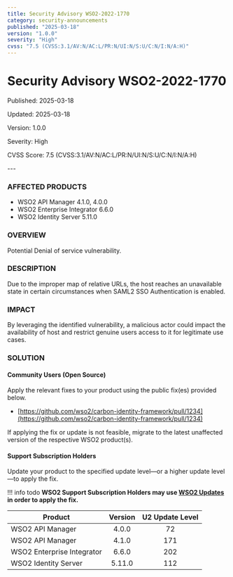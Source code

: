 ```yaml
---
title: Security Advisory WSO2-2022-1770
category: security-announcements
published: "2025-03-18"
version: "1.0.0"
severity: "High"
cvss: "7.5 (CVSS:3.1/AV:N/AC:L/PR:N/UI:N/S:U/C:N/I:N/A:H)"
---
```


# Security Advisory WSO2-2022-1770

<p class="doc-info">Published: 2025-03-18</p>
<p class="doc-info">Updated: 2025-03-18</p>
<p class="doc-info">Version: 1.0.0</p>
<p class="doc-info">Severity: High</p>
<p class="doc-info">CVSS Score: 7.5 (CVSS:3.1/AV:N/AC:L/PR:N/UI:N/S:U/C:N/I:N/A:H)</p>
---

### AFFECTED PRODUCTS
* WSO2 API Manager 4.1.0, 4.0.0
* WSO2 Enterprise Integrator 6.6.0
* WSO2 Identity Server 5.11.0


### OVERVIEW
Potential Denial of service vulnerability.


### DESCRIPTION
Due to the improper map of relative URLs, the host reaches an unavailable state in certain circumstances when SAML2 SSO Authentication is enabled.


### IMPACT
By leveraging the identified vulnerability, a malicious actor could impact the availability of host and restrict genuine users access to it for legitimate use cases. 


### SOLUTION

#### Community Users (Open Source)
Apply the relevant fixes to your product using the public fix(es) provided below.

* [https://github.com/wso2/carbon-identity-framework/pull/1234](https://github.com/wso2/carbon-identity-framework/pull/1234)

If applying the fix or update is not feasible, migrate to the latest unaffected version of the respective WSO2 product(s).


#### Support Subscription Holders

Update your product to the specified update level—or a higher update level—to apply the fix.

!!! info todo
    **WSO2 Support Subscription Holders may use [WSO2 Updates](https://wso2.com/updates/) in order to apply the fix.**

| Product                    | Version | U2 Update Level |
| -------------------------- | :-----: | :-------------: |
| WSO2 API Manager           |  4.0.0  |       72        |
| WSO2 API Manager           |  4.1.0  |       171       |
| WSO2 Enterprise Integrator |  6.6.0  |       202       |
| WSO2 Identity Server       | 5.11.0  |       112       |


